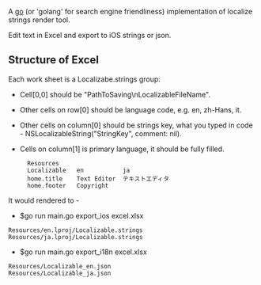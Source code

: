 A [go](http://www.golang.org) (or 'golang' for search engine friendliness) implementation of localize strings render tool.

Edit text in Excel and export to iOS strings or json.

## Structure of Excel
Each work sheet is a Localizabe.strings group:

* Cell[0,0] should be "PathToSaving\nLocalizableFileName".
* Other cells on row[0] should be language code, e.g. en, zh-Hans, it.
* Other cells on column[0] should be strings key, what you typed in code - NSLocalizableString("StringKey", comment: nil).
* Cells on column[1] is primary language, it should be fully filled.

		Resources
		Localizable   en           ja
		home.title    Text Editor  テキストエディタ
		home.footer   Copyright

It would rendered to -

* $go run main.go export_ios excel.xlsx
```
Resources/en.lproj/Localizable.strings
Resources/ja.lproj/Localizable.strings
```
* $go run main.go export_i18n excel.xlsx
```
Resources/Localizable_en.json
Resources/Localizable_ja.json
```
